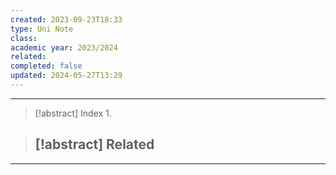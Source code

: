 ```yaml
---
created: 2023-09-23T18:33
type: Uni Note
class: 
academic year: 2023/2024
related: 
completed: false
updated: 2024-05-27T13:29
---
```

---

>[!abstract] Index
>1. 

>[!abstract] Related
>- 

---